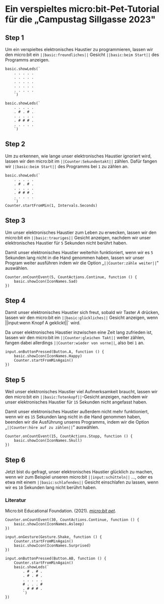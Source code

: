 # Ein verspieltes micro:bit-Pet-Tutorial für die „Campustag Sillgasse 2023"

## Step 1
Um ein verspieltes elektronisches Haustier zu programmieren, lassen wir den micro:bit ein ``||basic:freundliches||`` Gesicht ``||basic:beim Start||`` des Programms anzeigen.

```template
basic.showLeds(`
    . . . . .
    . . . . .
    . . . . .
    . . . . .
    . . . . .
    `)
```

```blocks
basic.showLeds(`
    . . . . .
    . # . # .
    . . . . .
    . # # # .
    . . . . .
    `)
```

## Step 2
Um zu erkennen, wie lange unser elektronisches Haustier ignoriert wird, lassen wir den micro:bit im ``||Counter:Sekundentakt||`` zählen. Dafür fangen wir ``||basic:beim Start||`` des Programms bei `1` zu zählen an.

```blocks
basic.showLeds(`
    . . . . .
    . # . # .
    . . . . .
    . # # # .
    . . . . .
    `)
Counter.startFromMin(1, Intervals.Seconds)
```

## Step 3
Um unser elektronisches Haustier zum Leben zu erwecken, lassen wir den micro:bit ein ``||basic:trauriges||`` Gesicht anzeigen, nachdem wir unser elektronisches Haustier für `5` Sekunden nicht berührt haben.

Damit unser elektronisches Haustier weiterhin funktioniert, wenn wir es `5` Sekunden lang nicht in die Hand genommen haben, lassen wir unser Program weiter ausführen indem wir die Option „``||Counter:zähle weiter||``" auswählen.

```block
Counter.onCountEvent(5, CountActions.Continue, function () {
    basic.showIcon(IconNames.Sad)
})
```

## Step 4
Damit unser elektronisches Haustier sich freut, sobald wir Taster _A_ drücken, lassen wir den micro:bit ein ``||basic:glückliches||`` Gesicht anzeigen, wenn ||input:wenn Knopf A geklickt||` wird.

Da unser elektronisches Haustier inzwischen eine Zeit lang zufrieden ist, lassen wir den micro:bit im ``||Counter:gleichen Takt||`` weiter zählen, fangen dabei allerdings ``||Counter:wieder von vorne||``, also bei `1` an.

```block
input.onButtonPressed(Button.A, function () {
    basic.showIcon(IconNames.Happy)
    Counter.startFromMinAgain()
})
```

## Step 5
Weil unser elektronisches Haustier viel Aufmerksamkeit braucht, lassen wir den micro:bit ein ``||basic:Totenkopf||``-Gesicht anzeigen, nachdem wir unser elektronisches Haustier für `15` Sekunden nicht angefasst haben.

Damit unser elektronisches Haustier außerdem nicht mehr funktioniert, wenn wir es `15` Sekunden lang nicht in die Hand genommen haben, beenden wir die Ausführung unseres Programms, indem wir die Option „``||Counter:höre auf zu zählen||``" auswählen.

```block
Counter.onCountEvent(15, CountActions.Stopp, function () {
    basic.showIcon(IconNames.Skull)
})
```

## Step 6
Jetzt bist du gefragt, unser elektronisches Haustier glücklich zu machen, wenn wir zum Beispiel unseren micro:bit ``||input:schütteln||`` …, oder es etwa mit einem ``||basic:schlafendes||`` Gesicht einschlafen zu lassen, wenn wir es `10` Sekunden lang nicht berührt haben.

### Literatur
Micro:bit Educational Foundation. (2021). _[micro:bit pet](https://www.microbit.org/projects/make-it-code-it/microbit-pet/)_.

```ghost
Counter.onCountEvent(30, CountActions.Continue, function () {
    basic.showIcon(IconNames.Asleep)
})

input.onGesture(Gesture.Shake, function () {
    Counter.startFromMinAgain()
    basic.showIcon(IconNames.Surprised)
})

input.onButtonPressed(Button.AB, function () {
    Counter.startFromMinAgain()
    basic.showLeds(`
        . # . # .
        . # . # .
        . . . . .
        # . . . #
        . # # # .
        `)
})
```

<script src="https://makecode.com/gh-pages-embed.js"></script><script>makeCodeRender("{{ site.makecode.home_url }}", "{{ site.github.owner_name }}/{{ site.github.repository_name }}");</script>